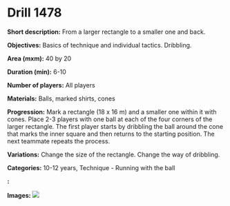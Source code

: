 # Drill 1478

**Short description:**
From a larger rectangle to a smaller one and back.

**Objectives:**
Basics of technique and individual tactics. Dribbling.

**Area (mxm):**
40 by 20

**Duration (min):**
6-10

**Number of players:**
All players

**Materials:**
Balls, marked shirts, cones

**Progression:**
Mark a rectangle (18 x 16 m) and a smaller one within it with cones. Place 2-3 players with one ball at each of the four corners of the larger rectangle. The first player starts by dribbling the ball around the cone that marks the inner square and then returns to the starting position. The next teammate repeats the process.

**Variations:**
Change the size of the rectangle. Change the way of dribbling.

**Categories:**
10-12 years, Technique - Running with the ball

**:**


**Images:**
![](https://www.coachingfutsal.com/\images\d69eccbd-b5b0-404c-ae01-a91e7ee05c47_270.png)

